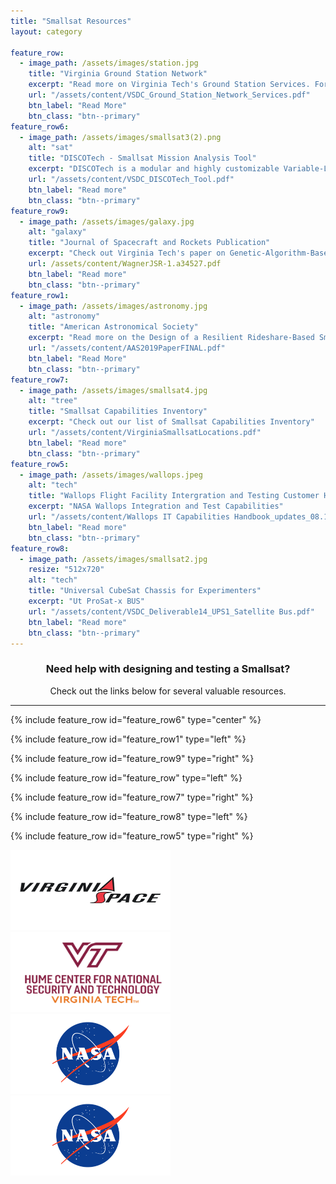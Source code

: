 ```yaml
---
title: "Smallsat Resources"
layout: category

feature_row:
  - image_path: /assets/images/station.jpg
    title: "Virginia Ground Station Network"
    excerpt: "Read more on Virginia Tech's Ground Station Services. For more information contact Jonathan Black at Virginia Tech at jonathan.black@vt.edu"
    url: "/assets/content/VSDC_Ground_Station_Network_Services.pdf"
    btn_label: "Read More"
    btn_class: "btn--primary"
feature_row6:
  - image_path: /assets/images/smallsat3(2).png
    alt: "sat"
    title: "DISCOTech - Smallsat Mission Analysis Tool"
    excerpt: "DISCOTech is a modular and highly customizable Variable-Length Genetic Algorithm that interfaces with Model-Based Systems Engineering tools to solve complex engineering challenges. DISCOTech pinpoints cost-effective solutions and maps out the tradespace to give users informed decision-making power. It produces solution for all phases of the mission lifetime, including constellation design, launch and mission execution. Open Data Cube data can be incorporated into DISCOTech objectives or models for data-driven designs, and the solutions can be publiched to the ODC for further analysis and furture use."
    url: "/assets/content/VSDC_DISCOTech_Tool.pdf"
    btn_label: "Read more"
    btn_class: "btn--primary"
feature_row9:
  - image_path: /assets/images/galaxy.jpg 
    alt: "galaxy"
    title: "Journal of Spacecraft and Rockets Publication"
    excerpt: "Check out Virginia Tech's paper on Genetic-Algorithm-Based Design for Rideshare and Heterogeneous Constellations"
    url: /assets/content/WagnerJSR-1.a34527.pdf
    btn_label: "Read more"
    btn_class: "btn--primary"
feature_row1:
  - image_path: /assets/images/astronomy.jpg
    alt: "astronomy"
    title: "American Astronomical Society"
    excerpt: "Read more on the Design of a Resilient Rideshare-Based Small Satellite Constellation Using a Genetic Algorithm"
    url: "/assets/content/AAS2019PaperFINAL.pdf"
    btn_label: "Read More"
    btn_class: "btn--primary"
feature_row7:
  - image_path: /assets/images/smallsat4.jpg
    alt: "tree"
    title: "Smallsat Capabilities Inventory"
    excerpt: "Check out our list of Smallsat Capabilities Inventory"
    url: "/assets/content/VirginiaSmallsatLocations.pdf"
    btn_label: "Read more"
    btn_class: "btn--primary"
feature_row5:
  - image_path: /assets/images/wallops.jpeg
    alt: "tech"
    title: "Wallops Flight Facility Intergration and Testing Customer Handbook"
    excerpt: "NASA Wallops Integration and Test Capabilities"
    url: "/assets/content/Wallops IT Capabilities Handbook_updates_08.11.22_ (1).pdf"
    btn_label: "Read more"
    btn_class: "btn--primary"
feature_row8:
  - image_path: /assets/images/smallsat2.jpg
    resize: "512x720"
    alt: "tech"
    title: "Universal CubeSat Chassis for Experimenters"
    excerpt: "Ut ProSat-x BUS"
    url: "/assets/content/VSDC_Deliverable14_UPS1_Satellite Bus.pdf"
    btn_label: "Read more"
    btn_class: "btn--primary"
---
```


<h3 style="text-align:center">Need help with designing and testing a Smallsat? </h3>
<p style="text-align:center">Check out the links below for several valuable resources.</p>
<hr>


{% include feature_row id="feature_row6" type="center" %}

{% include feature_row id="feature_row1" type="left" %}

{% include feature_row id="feature_row9" type="right" %}

{% include feature_row id="feature_row" type="left" %}

{% include feature_row id="feature_row7" type="right" %}

{% include feature_row id="feature_row8" type="left" %}

{% include feature_row id="feature_row5" type="right" %}

<!--<h1 style="text-align:center"> Example Projects</h1>
<br>
{% include feature_row id="feature_row" type="right" %}-->

<div class="center">
  <a href="https://www.vaspace.org"><img src="/assets/images/vasf.png" alt="VA Space" style="width: 256px;height: 128px;"></a> 
  <a href="https://hume.vt.edu"><img src="/assets/images/vthume.jpg" alt="VT" style="width: 256px;height: 128px;">
  </a>
</div>
<div>
  <a href="https://www.nasa.gov/langley"><img src="/assets/images/nasa.png" alt="NASA Langley" style="width: 256px;height: 128px;"></a>
  <a href="https://www.nasa.gov/centers/wallops/home"><img src="/assets/images/nasa.png" alt="NASA Wallops" style="width: 256px;height: 128px;">
  </a>
</div>

<!--<div class="center">
  <p>NASA Langley   &   NASA Wallops</p>
</div>-->